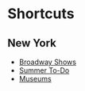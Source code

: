 # Shortcuts

## New York

- [Broadway Shows](/new-york/broadway-shows.md)
- [Summer To-Do](/new-york/summer-todo.md)
- [Museums](/new-york/museums.md)
